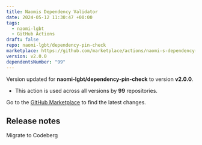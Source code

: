```yaml
---
title: Naomis Dependency Validator
date: 2024-05-12 11:30:47 +00:00
tags:
  - naomi-lgbt
  - GitHub Actions
draft: false
repo: naomi-lgbt/dependency-pin-check
marketplace: https://github.com/marketplace/actions/naomi-s-dependency-validator
version: v2.0.0
dependentsNumber: "99"
---
```



Version updated for **naomi-lgbt/dependency-pin-check** to version **v2.0.0**.
- This action is used across all versions by **99** repositories.

Go to the [GitHub Marketplace](https://github.com/marketplace/actions/naomi-s-dependency-validator) to find the latest changes.

## Release notes

Migrate to Codeberg
